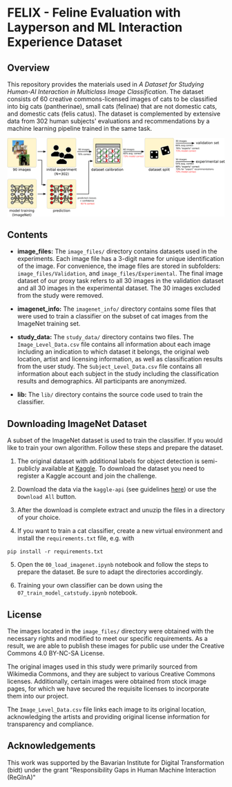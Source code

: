 # FELIX - Feline Evaluation with Layperson and ML Interaction Experience Dataset

## Overview

This repository provides the materials used in *A Dataset for Studying Human-AI Interaction in Multiclass Image Classification*. The dataset consists of 60 creative commons-licensed images of cats to be classified into big cats (pantherinae), small cats (felinae) that are not domestic cats, and domestic cats (felis catus). The dataset is complemented by extensive data from 302 human subjects' evaluations and recommendations by a machine learning pipeline trained in the same task. 

<img src="paper_figures/Figure.png" width="800px" align="center"/>


## Contents

- **image_files:** The `image_files/` directory contains datasets used in the experiments. Each image file has a 3-digit name for unique identification of the image. For convenience, the image files are stored in subfolders: `image_files/Validation`, and `image_files/Experimental`. The final image dataset of our proxy task refers to all 30 images in the validation dataset and all 30 images in the experimental dataset. The 30 images excluded from the study were removed. 

- **imagenet_info:** The `imagenet_info/` directory contains some files that were used to train a classifier on the subset of cat images from the ImageNet training set.  

- **study_data:** The `study_data/` directory contains two files. The ```Image_Level_Data.csv``` file contains all information about each image including an indication to which dataset it belongs, the original web location, artist and licensing information, as well as classification results from the user study. The ```Subject_Level_Data.csv``` file contains all information about each subject in the study including the classification results and demographics. All participants are anonymized. 

- **lib:** The `lib/` directory contains the source code used to train the classifier.

## Downloading ImageNet Dataset

A subset of the ImageNet dataset is used to train the classifier. If you would like to train your own algorithm. Follow these steps and prepare the dataset. 

1. The original dataset with additional labels for object detection is semi-publicly available at [Kaggle](https://www.kaggle.com/c/imagenet-object-localization-challenge/data). To download the dataset you need to register a Kaggle account and join the challenge.

2. Download the data via the `kaggle-api` (see guidelines [here](https://github.com/Kaggle/kaggle-api#api-credentials)) or use the `Download All` button.

3. After the download is complete extract and unuzip the files in a directory of your choice. 

4. If you want to train a cat classifier, create a new virtual environment and install the `requirements.txt` file, e.g. with 


```
pip install -r requirements.txt 
```

5. Open the `00_load_imagenet.ipynb` notebook and follow the steps to prepare the dataset. Be sure to adapt the directories accordingly.

6. Training your own classifier can be down using the `07_train_model_catstudy.ipynb` notebook.


## License

The images located in the ```image_files/``` directory were obtained with the necessary rights and modified to meet our specific requirements. As a result, we are able to publish these images for public use under the Creative Commons 4.0 BY-NC-SA License.

The original images used in this study were primarily sourced from Wikimedia Commons, and they are subject to various Creative Commons licenses. Additionally, certain images were obtained from stock image pages, for which we have secured the requisite licenses to incorporate them into our project.

The ```Image_Level_Data.csv``` file links each image to its original location, acknowledging the artists and providing original license information for transparency and compliance.


## Acknowledgements

This work was supported by the Bavarian Institute for Digital Transformation (bidt) under the grant "Responsibility Gaps in Human Machine Interaction (ReGInA)"





